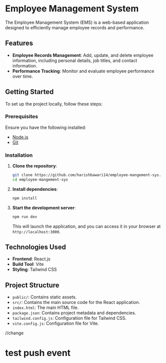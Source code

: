 # Employee Management System

The Employee Management System (EMS) is a web-based application designed to efficiently manage employee records and performance.

## Features

- **Employee Records Management**: Add, update, and delete employee information, including personal details, job titles, and contact information.
- **Performance Tracking**: Monitor and evaluate employee performance over time.

## Getting Started

To set up the project locally, follow these steps:

### Prerequisites
Ensure you have the following installed:
- [Node.js](https://nodejs.org/)
- [Git](https://git-scm.com/)

### Installation

1. **Clone the repository**:
   ```bash
   git clone https://github.com/harishbawari14/employee-mangement-sys.git
   cd employee-mangement-sys
   ```

2. **Install dependencies**:
   ```bash
   npm install
   ```

3. **Start the development server**:
   ```bash
   npm run dev
   ```
   This will launch the application, and you can access it in your browser at `http://localhost:3000`.

## Technologies Used

- **Frontend**: React.js
- **Build Tool**: Vite
- **Styling**: Tailwind CSS

## Project Structure

- `public/`: Contains static assets.
- `src/`: Contains the main source code for the React application.
- `index.html`: The main HTML file.
- `package.json`: Contains project metadata and dependencies.
- `tailwind.config.js`: Configuration file for Tailwind CSS.
- `vite.config.js`: Configuration file for Vite.

//change
# test push event



